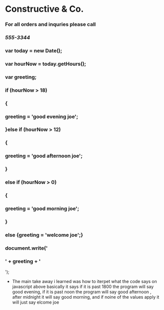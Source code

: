 ### <!DOCTYPE html>
#### <html>
   ### <head>
### <title>Constructive &amp; Co.</title>
###        <link rel="stylesheet" href="starter-code/css/c01.css"/>

  ###  </head>
### <body>
###        <h1>Constructive &amp; Co.</h1>
   ###     <script src="add-content.js"></script>
   ### <p> For all orders and inquries please call</p>
### <em>555-3344</em>
   ### </body>
### </html>
### var today = new Date();
### var hourNow = today.getHours();
### var greeting;
### if (hourNow > 18) 
### {
### greeting = 'good evening joe';
### }else if (hourNow > 12)
### {
### greeting = 'good afternoon joe';
### }
### else if (hourNow > 0)
### {
### greeting = 'good morning joe';
  ###  }
### else {greeting = 'welcome joe';}
###    document.write('<h3>' + greeting + '</h3>');
* The main take away i learned was how to iterpet what the code says on javascript above basically it says if it is past 1800 the program will say good evening, if it is past noon the program will say good afternoon , after midnight it will say good morning, and if noine of the values apply it will just say elcome joe
 

